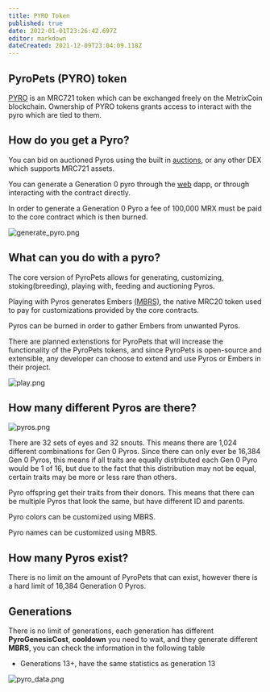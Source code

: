```yaml
---
title: PYRO Token
published: true
date: 2022-01-01T23:26:42.697Z
editor: markdown
dateCreated: 2021-12-09T23:04:09.118Z
---
```


## **PyroPets (PYRO) token**

[PYRO](http://explorer.metrixcoin.com/mrc721/848b9ec4299dac31d21c5db87add813d0cfc58c5/) is an MRC721 token which can be exchanged freely on the MetrixCoin blockchain.
Ownership of PYRO tokens grants access to interact with the pyro which are tied to them.

## **How do you get a Pyro?**

You can bid on auctioned Pyros using the built in [auctions](/website/auction), or any other DEX which supports MRC721 assets.

You can generate a Generation 0 pyro through the [web](/category/pyropets-website) dapp, or through interacting with the contract directly.

In order to generate a Generation 0 Pyro a fee of 100,000 MRX must be paid to the core contract which is then burned.

![generate_pyro.png](/img/generate_pyro.png)

## **What can you do with a pyro?**

The core version of PyroPets allows for generating, customizing, stoking(breeding), playing with, feeding and auctioning Pyros.

Playing with Pyros generates Embers [(MBRS)](/tokens/mbrs), the native MRC20 token used to pay for customizations provided by the core contracts.

Pyros can be burned in order to gather Embers from unwanted Pyros.

There are planned extenstions for PyroPets that will increase the functionality of the PyroPets tokens, and since PyroPets is open-source and extensible, any developer can choose to extend and use Pyros or Embers in their project.

![play.png](/img/play.png)

## **How many different Pyros are there?**

![pyros.png](/img/pyros.png)

There are 32 sets of eyes and 32 snouts. This means there are 1,024 different combinations for Gen 0 Pyros. Since there can only ever be 16,384 Gen 0 Pyros, this means if all traits are equally distributed each Gen 0 Pyro would be 1 of 16, but due to the fact that this distribution may not be equal, certain traits may be more or less rare than others.

Pyro offspring get their traits from their donors. This means that there can be multiple Pyros that look the same, but have different ID and parents.

Pyro colors can be customized using MBRS.

Pyro names can be customized using MBRS.

## **How many Pyros exist?**

There is no limit on the amount of PyroPets that can exist, however there is a hard limit of 16,384 Generation 0 Pyros.

## **Generations**

There is no limit of generations, each generation has different **PyroGenesisCost**, **cooldown** you need to wait, and they generate different **MBRS**, you can check the information in the following table

- Generations 13+, have the same statistics as generation 13

![pyro_data.png](/img/pyro_data.png)
